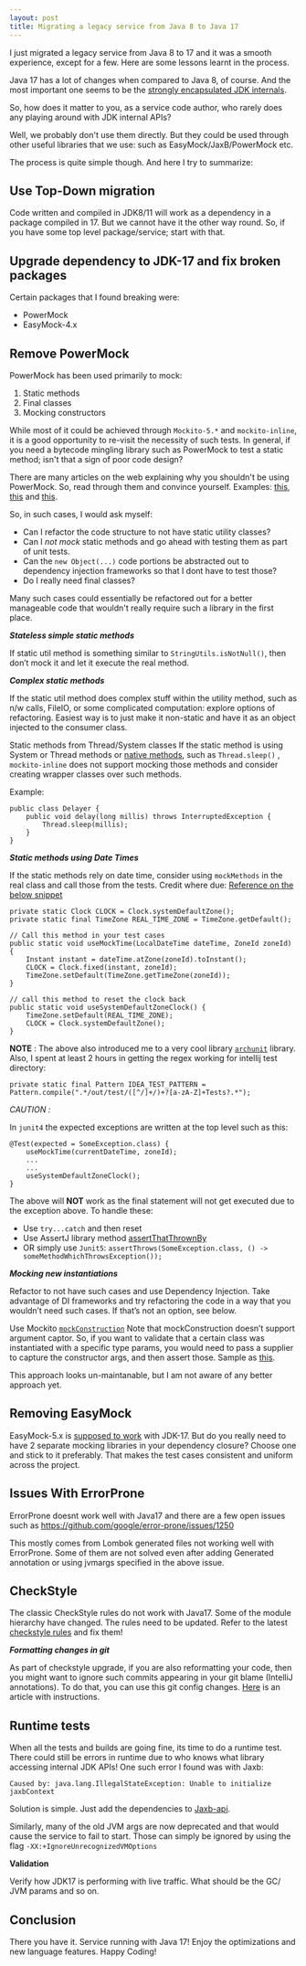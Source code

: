 ```yaml
---
layout: post
title: Migrating a legacy service from Java 8 to Java 17
---
```


I just migrated a legacy service from Java 8 to 17 and it was a smooth experience, except for a few. Here are some lessons learnt in the process.

Java 17 has a lot of changes when compared to Java 8, of course. And the most important one seems to be the [strongly encapsulated JDK internals](https://blogs.oracle.com/javamagazine/post/a-peek-into-java-17-continuing-the-drive-to-encapsulate-the-java-runtime-internals).

So, how does it matter to you, as a service code author, who rarely does any playing around with JDK internal APIs?

Well, we probably don't use them directly. But they could be used through other useful libraries that we use: such as EasyMock/JaxB/PowerMock etc.

The process is quite simple though. And here I try to summarize:

**Use Top-Down migration**
- 

Code written and compiled in JDK8/11 will work as a dependency in a package compiled in 17. But we cannot have it the other way round.
So, if you have some top level package/service; start with that.

**Upgrade dependency to JDK-17 and fix broken packages**
- 
Certain packages that I found breaking were:
* PowerMock
* EasyMock-4.x

**Remove PowerMock**
-
PowerMock has been used primarily to mock:
1. Static methods
2. Final classes
3. Mocking constructors

While most of it could be achieved through `Mockito-5.*` and `mockito-inline`, it is a good opportunity to re-visit the necessity of such tests.
In general, if you need a bytecode mingling library such as PowerMock to test a static method; isn't that a sign of poor code design?

There are many articles on the web explaining why you shouldn't be using PowerMock. So, read through them and convince yourself.
Examples: [this](https://automationrhapsody.com/powermock-examples-better-not-use/), [this](https://medium.com/@inderivita/powermock-testing-tool-or-testing-obstacle-29f3303c9337) and [this](https://news.ycombinator.com/item?id=8775233).

So, in such cases, I would ask myself:
* Can I refactor the code structure to not have static utility classes?
* Can I *not mock* static methods and go ahead with testing them as part of unit tests.
* Can the `new Object(...)` code portions be abstracted out to dependency injection frameworks so that I dont have to test those?
* Do I really need final classes?

Many such cases could essentially be refactored out for a better manageable code that wouldn't really require such a library in the first place.

***Stateless simple static methods***

If static util method is something similar to `StringUtils.isNotNull()`, then don’t mock it and let it execute the real method.

***Complex static methods***

If the static util method does complex stuff within the utility method, such as n/w calls, FileIO, or some complicated computation: explore options of refactoring. Easiest way is to just make it non-static and have it as an object injected to the consumer class.

Static methods from Thread/System classes
If the static method is using System or Thread methods or [native methods](https://blog.frankel.ch/on-powermock-abuse/), such as `Thread.sleep()` , `mockito-inline` does not support mocking those methods and consider creating wrapper classes over such methods.

Example:

~~~
public class Delayer {
    public void delay(long millis) throws InterruptedException {
        Thread.sleep(millis);
    }
}
~~~

***Static methods using Date Times***

If the static methods rely on date time, consider using `mockMethods` in the real class and call those from the tests.
Credit where due: [Reference on the below snippet](https://dzone.com/articles/mock-java-datetime-for-testing)

~~~
private static Clock CLOCK = Clock.systemDefaultZone();
private static final TimeZone REAL_TIME_ZONE = TimeZone.getDefault();

// Call this method in your test cases
public static void useMockTime(LocalDateTime dateTime, ZoneId zoneId) {
    Instant instant = dateTime.atZone(zoneId).toInstant();
    CLOCK = Clock.fixed(instant, zoneId);
    TimeZone.setDefault(TimeZone.getTimeZone(zoneId));
}

// call this method to reset the clock back
public static void useSystemDefaultZoneClock() {
    TimeZone.setDefault(REAL_TIME_ZONE);
    CLOCK = Clock.systemDefaultZone();
}
~~~

**NOTE** : The above also introduced me to a very cool library [`archunit`](https://www.archunit.org/) library. Also, I spent at least 2 hours in getting the regex working for intellij test directory:
~~~
private static final Pattern IDEA_TEST_PATTERN = Pattern.compile(".*/out/test/([^/]+/)+?[a-zA-Z]+Tests?.*");
~~~

*CAUTION :*

In `junit4`  the expected exceptions are written at the top level such as this:

~~~
@Test(expected = SomeException.class) {
    useMockTime(currentDateTime, zoneId);
    ...
    ...
    useSystemDefaultZoneClock();
}
~~~

The above will __NOT__ work as the final statement will not get executed due to the exception above. To handle these:

* Use `try...catch`  and then reset
* Use AssertJ library method [assertThatThrownBy](https://www.javadoc.io/doc/org.assertj/assertj-core/3.8.0/org/assertj/core/api/Assertions.html#assertThatThrownBy-org.assertj.core.api.ThrowableAssert.ThrowingCallable-)
* OR simply use `Junit5`: `assertThrows(SomeException.class, () -> someMethodWhichThrowsException());`


***Mocking new instantiations***

Refactor to not have such cases and use Dependency Injection.
Take advantage of DI frameworks and try refactoring the code in a way that you wouldn’t need such cases.
If that’s not an option, see below.

Use Mockito [`mockConstruction`](https://javadoc.io/doc/org.mockito/mockito-core/latest/org/mockito/Mockito.html#mocked_construction)
Note that mockConstruction doesn’t support argument captor. So, if you want to validate that a certain class was instantiated with a specific type params, you would need to pass a supplier to capture the constructor args, and then assert those. Sample as [this](https://groups.google.com/g/mockito/c/WqPlcNrvbOw/m/0WzhI51sAgAJ).

This approach looks un-maintanable, but I am not aware of any better approach yet.

**Removing EasyMock**
-

EasyMock-5.x is [supposed to work](https://github.com/easymock/easymock/pull/300) with JDK-17. But do you really need to have 2 separate mocking libraries in your dependency closure?
Choose one and stick to it preferably. That makes the test cases consistent and uniform across the project.

**Issues With ErrorProne**
-

ErrorProne doesnt work well with Java17 and there are a few open issues such as https://github.com/google/error-prone/issues/1250

This mostly comes from Lombok generated files not working well with ErrorProne. Some of them are not solved even after adding Generated annotation or using jvmargs specified in the above issue.


**CheckStyle**
-
The classic CheckStyle rules do not work with Java17. Some of the module hierarchy have changed. The rules need to be updated. Refer to the latest [checkstyle rules](https://checkstyle.sourceforge.io/index.html) and fix them!

***Formatting changes in git***

As part of checkstyle upgrade, if you are also reformatting your code, then you might want to ignore such commits appearing in your git blame  (IntelliJ annotations). To do that, you can use this git config changes. [Here](https://tekin.co.uk/2020/09/ignore-linting-and-formatting-commits-when-running-git-blame) is an article with instructions.

**Runtime tests**
-
When all the tests and builds are going fine, its time to do a runtime test. There could still be errors in runtime due to who knows what library accessing internal JDK APIs!
One such error I found was with Jaxb:

~~~
Caused by: java.lang.IllegalStateException: Unable to initialize jaxbContext
~~~

Solution is simple. Just add the dependencies to [Jaxb-api](https://mvnrepository.com/artifact/javax.xml.bind/jaxb-api).

Similarly, many of the old JVM args are now deprecated and that would cause the service to fail to start. Those can simply be ignored by using the flag `-XX:+IgnoreUnrecognizedVMOptions`

**Validation**

Verify how JDK17 is performing with live traffic. What should be the GC/ JVM params and so on.

**Conclusion**
-
There you have it. Service running with Java 17! Enjoy the optimizations and new language features.
Happy Coding!
